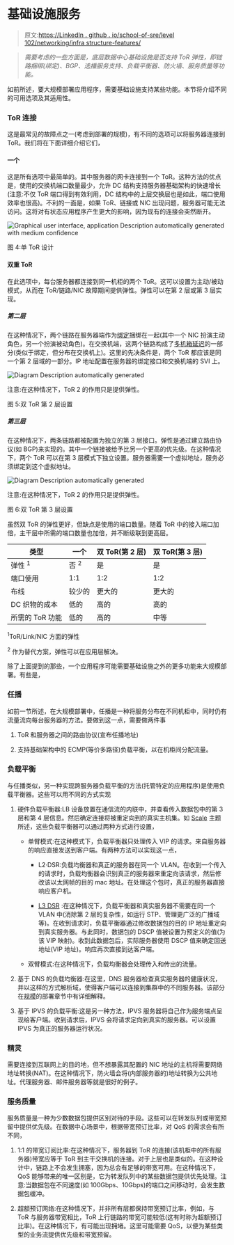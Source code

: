 # 基础设施服务

> 原文:[https://LinkedIn . github . io/school-of-sre/level 102/networking/infra structure-features/](https://linkedin.github.io/school-of-sre/level102/networking/infrastructure-features/)

> *需要考虑的一些方面是，底层数据中心基础设施是否支持 ToR 弹性，即链路捆绑(绑定)、BGP、选播服务支持、负载平衡器、防火墙、服务质量等功能。*

如前所述，要大规模部署应用程序，需要基础设施支持某些功能。本节将介绍不同的可用选项及其适用性。

### ToR 连接

这是最常见的故障点之一(考虑到部署的规模)，有不同的选项可以将服务器连接到 ToR。我们将在下面详细介绍它们，

#### 一个

这是所有选项中最简单的。其中服务器的网卡连接到一个 ToR。这种方法的优点是，使用的交换机端口数量最少，允许 DC 结构支持服务器基础架构的快速增长(注意:不仅 ToR 端口得到有效利用，DC 结构中的上层交换层也是如此，端口使用效率也很高)。不利的一面是，如果 ToR、链接或 NIC 出现问题，服务器可能无法访问。这将对有状态应用程序产生更大的影响，因为现有的连接会突然断开。

![Graphical user interface, application Description automatically
generated with medium
confidence](../Images/e113f5105e7944c145d7e7e12384ee01.png)

图 4:单 ToR 设计

#### 双重 ToR

在此选项中，每台服务器都连接到同一机柜的两个 ToR。这可以设置为主动/被动模式，从而在 ToR/链路/NIC 故障期间提供弹性。弹性可以在第 2 层或第 3 层实现。

##### 第二层

在这种情况下，两个链路在服务器端作为[绑定](https://en.wikipedia.org/wiki/Link_aggregation)捆绑在一起(其中一个 NIC 扮演主动角色，另一个扮演被动角色)。在交换机端，这两个链路构成了[多机箱延迟](https://en.wikipedia.org/wiki/Multi-chassis_link_aggregation_group)的一部分(类似于绑定，但分布在交换机上)。这里的先决条件是，两个 ToR 都应该是同一个第 2 层域的一部分。IP 地址配置在服务器的绑定接口和交换机端的 SVI 上。

![Diagram Description automatically
generated](../Images/87d66ba076ca33f8b7242f616a083a13.png)

注意:在这种情况下，ToR 2 的作用只是提供弹性。

图 5:双 ToR 第 2 层设置

##### 第三层

在这种情况下，两条链路都被配置为独立的第 3 层接口。弹性是通过建立路由协议(如 BGP)来实现的。其中一个链接被给予比另一个更高的优先级。在这种情况下，两个 ToR 可以在第 3 层模式下独立设置。服务器需要一个虚拟地址，服务必须绑定到这个虚拟地址。

![Diagram Description automatically
generated](../Images/f6bcf0872f997b7902aea4743e8db3e7.png)

注意:在这种情况下，ToR 2 的作用只是提供弹性。

图 6:双 ToR 第 3 层设置

虽然双 ToR 的弹性更好，但缺点是使用的端口数量。随着 ToR 中的接入端口加倍，主干层中所需的端口数量也加倍，并不断级联到更高层。

| 类型 | 一个 | 双 ToR(第 2 层) | 双 ToR(第 3 层) |
| --- | --- | --- | --- |
| 弹性 <sup>1</sup> | 否 <sup>2</sup> | 是 | 是 |
| 端口使用 | 1:1 | 1:2 | 1:2 |
| 布线 | 较少的 | 更大的 | 更大的 |
| DC 织物的成本 | 低的 | 高的 | 高的 |
| 所需的 ToR 功能 | 低的 | 高的 | 中等 |

<sup>1</sup>ToR/Link/NIC 方面的弹性

<sup>2</sup> 作为替代方案，弹性可以在应用层解决。

除了上面提到的那些，一个应用程序可能需要基础设施之外的更多功能来大规模部署。有些是，

### 任播

如前一节所述，在大规模部署中，任播是一种将服务分布在不同机柜中，同时仍有流量流向每台服务器的方法。要做到这一点，需要做两件事

1.  ToR 和服务器之间的路由协议(宣布任播地址)

2.  支持基础架构中的 ECMP(等价多路径)负载平衡，以在机柜间分配流量。

### 负载平衡

与任播类似，另一种实现跨服务器负载平衡的方法(托管特定的应用程序)是使用负载平衡器。这些可以用不同的方式实现

1.  硬件负载平衡器:LB 设备放置在通信流的内联中，并查看传入数据包中的第 3 层和第 4 层信息。然后确定连接将被重定向到的真实主机集。如 [Scale](https://linkedin.github.io/school-of-sre/level102/networking/scale/#load-balancer) 主题所述，这些负载平衡器可以通过两种方式进行设置，

    *   单臂模式:在这种模式下，负载平衡器只处理传入 VIP 的请求。来自服务器的响应直接发送到客户端。有两种方法可以实现这一点，

        *   L2·DSR:负载均衡器和真正的服务器在同一个 VLAN。在收到一个传入的请求时，负载均衡器会识别真正的服务器来重定向该请求，然后修改该以太网帧的目的 mac 地址。在处理这个包时，真正的服务器直接响应客户机。

        *   [L3 DSR](https://github.com/yahoo/l3dsr) :在这种情况下，负载平衡器和真实服务器不需要在同一个 VLAN 中(消除第 2 层的复杂性，如运行 STP、管理更广泛的广播域等)。在收到请求时，负载平衡器通过修改数据包的目的 IP 地址重定向到真实服务器。与此同时，数据包的 DSCP 值被设置为预定义的值(为该 VIP 映射)。收到此数据包后，实际服务器使用 DSCP 值来确定回送地址(VIP 地址)。响应再次直接到达客户端。

    *   双臂模式:在这种情况下，负载均衡器会处理传入和传出的流量。

2.  基于 DNS 的负载均衡器:在这里，DNS 服务器检查真实服务器的健康状况，并以这样的方式解析域，使得客户端可以连接到集群中的不同服务器。该部分在[规模](https://linkedin.github.io/school-of-sre/level102/networking/scale/#dns-based-load-balancing)的部署章节中有详细解释。

3.  基于 IPVS 的负载平衡:这是另一种方法，IPVS 服务器将自己作为服务端点呈现给客户端。收到请求后，IPVS 会将请求定向到真实的服务器。可以设置 IPVS 为真正的服务器运行状况。

### 精灵

需要连接到互联网上的目的地，但不想暴露其配置的 NIC 地址的主机将需要网络地址转换(NAT)。在这种情况下，防火墙会将(内部服务器的)地址转换为公共地址。代理服务器、邮件服务器等就是很好的例子。

### 服务质量

服务质量是一种为少数数据包提供区别对待的手段。这些可以在转发队列或带宽预留中提供优先级。在数据中心场景中，根据带宽预订比率，对 QoS 的需求会有所不同，

1.  1:1 的带宽订阅比率:在这种情况下，服务器到 ToR 的连接(该机柜中的所有服务器)带宽应等于 ToR 到主干交换机的连接。对于上层也是类似的。在这种设计中，链路上不会发生拥塞，因为总会有足够的带宽可用。在这种情况下，QoS 能够带来的唯一区别是，它为转发队列中的某些数据包提供优先处理。注意:当数据包在不同速度(如 100Gbps、10Gbps)的端口之间移动时，会发生数据包缓冲。

2.  超额预订网络:在这种情况下，并非所有层都保持带宽预订比率，例如，与 ToR 与服务器带宽相比，ToR 上行链路的带宽可能较低(这有时称为超额预订比率)。在这种情况下，有可能出现拥堵。这里可能需要 QoS，以便为某些类型的业务流提供优先级和带宽预留。